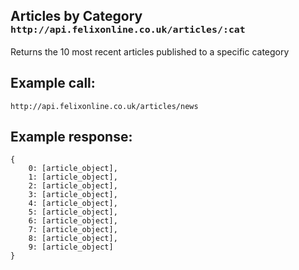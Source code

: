 <div class="page-header">
    <h2>Articles by Category <small><code>http://api.felixonline.co.uk/articles/:cat</code></small></h2>
</div>

Returns the 10 most recent articles published to a specific category

## Example call:
`http://api.felixonline.co.uk/articles/news`

## Example response:
    {
        0: [article_object],
        1: [article_object],
        2: [article_object],
        3: [article_object],
        4: [article_object],
        5: [article_object],
        6: [article_object],
        7: [article_object],
        8: [article_object],
        9: [article_object]
    }
